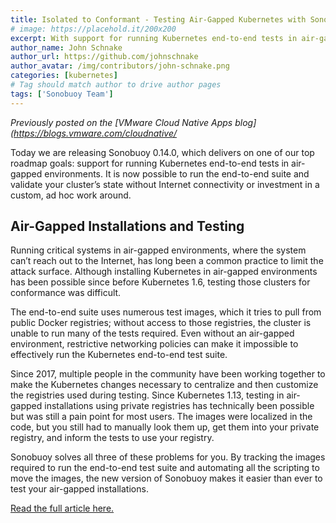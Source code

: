 ```yaml
---
title: Isolated to Conformant - Testing Air-Gapped Kubernetes with Sonobuoy 0.14
# image: https://placehold.it/200x200
excerpt: With support for running Kubernetes end-to-end tests in air-gapped environments, it is now possible to run the end-to-end suite and validate your cluster’s state without Internet connectivity.
author_name: John Schnake
author_url: https://github.com/johnschnake
author_avatar: /img/contributors/john-schnake.png
categories: [kubernetes]
# Tag should match author to drive author pages
tags: ['Sonobuoy Team']
---
```

_Previously posted on the [VMware Cloud Native Apps blog](https://blogs.vmware.com/cloudnative/_

Today we are releasing Sonobuoy 0.14.0, which delivers on one of our top roadmap goals: support for running Kubernetes end-to-end tests in air-gapped environments. It is now possible to run the end-to-end suite and validate your cluster’s state without Internet connectivity or investment in a custom, ad hoc work around.

## Air-Gapped Installations and Testing

Running critical systems in air-gapped environments, where the system can’t reach out to the Internet, has long been a common practice to limit the attack surface. Although installing Kubernetes in air-gapped environments has been possible since before Kubernetes 1.6, testing those clusters for conformance was difficult.

The end-to-end suite uses numerous test images, which it tries to pull from public Docker registries; without access to those registries, the cluster is unable to run many of the tests required. Even without an air-gapped environment, restrictive networking policies can make it impossible to effectively run the Kubernetes end-to-end test suite.

Since 2017, multiple people in the community have been working together to make the Kubernetes changes necessary to centralize and then customize the registries used during testing. Since Kubernetes 1.13, testing in air-gapped installations using private registries has technically been possible but was still a pain point for most users. The images were localized in the code, but you still had to manually look them up, get them into your private registry, and inform the tests to use your registry.

Sonobuoy solves all three of these problems for you. By tracking the images required to run the end-to-end test suite and automating all the scripting to move the images, the new version of Sonobuoy makes it easier than ever to test your air-gapped installations.

[Read the full article here.](https://blogs.vmware.com/cloudnative/2019/04/02/testing-air-gapped-kubernetes-sonobuoy-0-14/)
